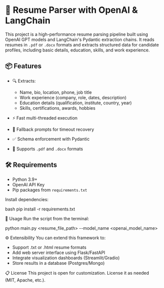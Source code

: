 # 🧠 Resume Parser with OpenAI & LangChain

This project is a high-performance resume parsing pipeline built using OpenAI GPT models and LangChain's Pydantic extraction chains. It reads resumes in `.pdf` or `.docx` formats and extracts structured data for candidate profiles, including basic details, education, skills, and work experience.

## 📦 Features

- 🔍 Extracts:
  - Name, bio, location, phone, job title
  - Work experience (company, role, dates, description)
  - Education details (qualification, institute, country, year)
  - Skills, certifications, awards, hobbies

- ⚡ Fast multi-threaded execution
- 🔁 Fallback prompts for timeout recovery
- ✅ Schema enforcement with Pydantic
- 📄 Supports `.pdf` and `.docx` formats

## 🛠️ Requirements

- Python 3.9+
- OpenAI API Key
- Pip packages from `requirements.txt`

Install dependencies:

bash
pip install -r requirements.txt

🚀 Usage
Run the script from the terminal:

python main.py <resume_file_path> --model_name <openai_model_name>

⚙️ Extensibility
You can extend this framework to:
- Support .txt or .html resume formats
- Add web server interface using Flask/FastAPI
- Integrate visualization dashboards (Streamlit/Gradio)
- Store results in a database (Postgres/Mongo)
  
📋 License
This project is open for customization. License it as needed (MIT, Apache, etc.).
